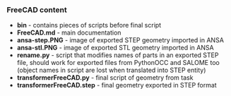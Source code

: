 ### FreeCAD content
- **bin** - contains pieces of scripts before final script
- **FreeCAD.md** - main documentation
- **ansa-step.PNG** - image of exported STEP geometry imported in ANSA
- **ansa-stl.PNG** - image of exported STL geometry imported in ANSA
- **rename.py** - script that modifies names of parts in an exported STEP file, should work for exported files from PythonOCC and SALOME too (object names in script are lost when translated into STEP entity)
- **transformerFreeCAD.py** - final script of geometry from task
- **transformerFreeCAD.step** - final geometry exported in STEP format
